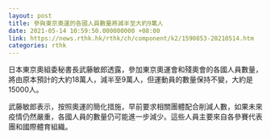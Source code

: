 ```yaml
---
layout: post
title: 參與東京奧運的各國人員數量將減半至大約9萬人
date: 2021-05-14 10:59:50.000000000 +08:00
link: https://news.rthk.hk/rthk/ch/component/k2/1590853-20210514.htm
categories: rthk
---
```


日本東京奧組委秘書長武藤敏郎透露，參加東京奧運會和殘奧會的各國人員數量，將由原本預計的大約18萬人，減半至9萬人，但運動員的數量保持不變，大約是15000人。

武藤敏郎表示，按照奧運的簡化措施，早前要求相關團體配合削減人數，如果未來疫情仍然嚴重，各國人員的數量仍可能進一步減少。這些人員主要來自各參賽代表團和國際體育組織。
